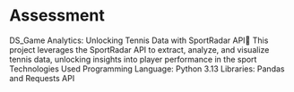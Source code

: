 # Assessment
DS_Game Analytics: Unlocking Tennis Data with SportRadar API🎾
 This project leverages the SportRadar API to extract, analyze, and visualize tennis data, unlocking insights into player performance in the sport Technologies Used Programming Language: Python 3.13 Libraries: Pandas and Requests API

